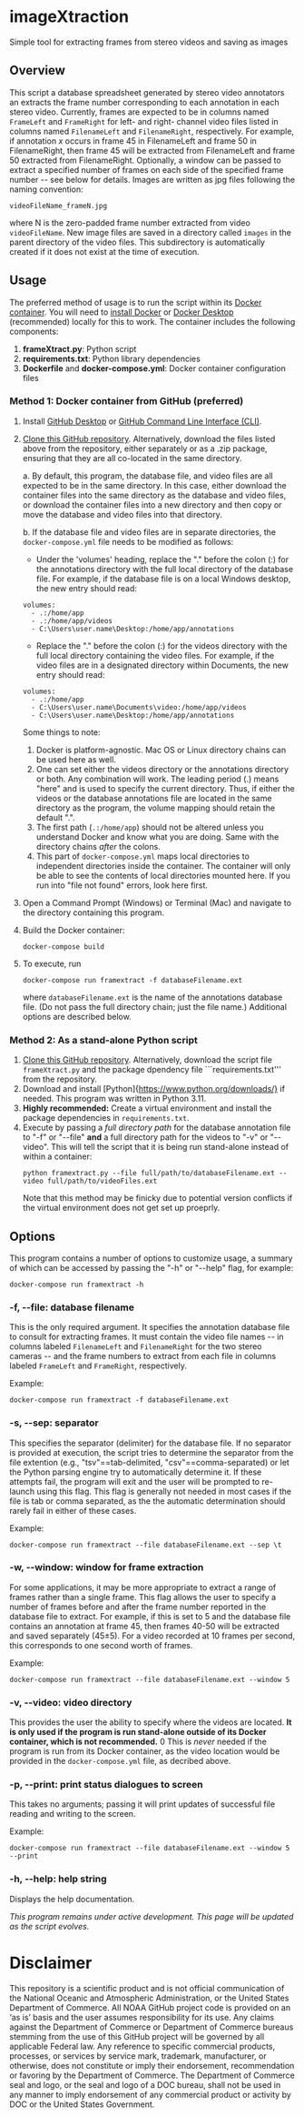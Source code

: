 # imageXtraction
 Simple tool for extracting frames from stereo videos and saving as images

## Overview
This script a database spreadsheet generated by stereo video annotators an extracts the frame number corresponding to each annotation in each stereo video. Currently, frames are expected to be in columns named ```FrameLeft``` and ```FrameRight``` for left- and right- channel video files listed in columns named ```FilenameLeft``` and ```FilenameRight```, respectively. For example, if annotation *x* occurs in frame 45 in FilenameLeft and frame 50 in FilenameRight, then frame 45 will be extracted from FilenameLeft and frame 50 extracted from FilenameRight. Optionally, a window can be passed to extract a specified number of frames on each side of the specified frame number -- see below for details. Images are written as jpg files following the naming convention:

```
videoFileName_frameN.jpg
```

where N is the zero-padded frame number extracted from video ```videoFileName```. New image files are saved in a directory called ```images``` in the parent directory of the video files. This subdirectory is automatically created if it does not exist at the time of execution.

## Usage

The preferred method of usage is to run the script within its [Docker container](https://www.docker.com/). You will need to [install Docker](https://www.docker.com/) or [Docker Desktop](https://www.docker.com/products/docker-desktop/) (recommended) locally for this to work. The container includes the following components:
1. **frameXtract.py**: Python script
2. **requirements.txt**: Python library dependencies
3. **Dockerfile** and **docker-compose.yml**: Docker container configuration files

### Method 1: Docker container from GitHub (preferred)
1. Install [GitHub Desktop](https://desktop.github.com/) or [GitHub Command Line Interface (CLI)](https://cli.github.com/).
2. [Clone this GitHub repository](https://docs.github.com/en/repositories/creating-and-managing-repositories/cloning-a-repository). Alternatively, download the files listed above from the repository, either separately or as a .zip package, ensuring that they are all co-located in the same directory.
   
    a. By default, this program, the database file, and video files are all expected to be in the same directory. In this case, either download the container files into the same directory as the database and video files, or download the container files into a new directory and then copy or move the database and video files into that directory.
   
    b. If the database file and video files are in separate directories, the ```docker-compose.yml``` file needs to be modified as follows:
      *  Under the 'volumes' heading, replace the "." before the colon (:) for the annotations directory with the full local directory of the database file. For example, if the database file is on a local Windows desktop, the new entry should read:
      ```
      volumes:
        - .:/home/app
        - .:/home/app/videos
        - C:\Users\user.name\Desktop:/home/app/annotations
      ```
      * Replace the "." before the colon (:) for the videos directory with the full local directory containing the video files. For example, if the video files are in a designated directory within Documents, the new entry should read:
      ```
      volumes:
        - .:/home/app
        - C:\Users\user.name\Documents\video:/home/app/videos
        - C:\Users\user.name\Desktop:/home/app/annotations
      ```
    Some things to note:
    1. Docker is platform-agnostic. Mac OS or Linux directory chains can be used here as well.
    2. One can set either the videos directory or the annotations directory or both. Any combination will work. The leading period (.) means "here" and is used to specify the current directory. Thus, if either the videos or the database annotations file are located in the same directory as the program, the volume mapping should retain the default ".".
    3. The first path (```.:/home/app```) should not be altered unless you understand Docker and know what you are doing. Same with the directory chains *after* the colons.
    4. This part of ```docker-compose.yml``` maps local directories to independent directories inside the container. The container will only be able to see the contents of local directories mounted here. If you run into "file not found" errors, look here first.
  
 3. Open a Command Prompt (Windows) or Terminal (Mac) and navigate to the directory containing this program.
 4. Build the Docker container:
    ```shell
    docker-compose build
    ```
 6. To execute, run
    ```shell
    docker-compose run framextract -f databaseFilename.ext
    ```
    where ```databaseFilename.ext``` is the name of the annotations database file. (Do not pass the full directory chain; just the file name.) Additional options are described below.

### Method 2: As a stand-alone Python script
1. [Clone this GitHub repository](https://docs.github.com/en/repositories/creating-and-managing-repositories/cloning-a-repository). Alternatively, download the script file ```frameXtract.py``` and the package dpendency file ```requirements.txt''' from the repository.
2. Download and install [Python]{https://www.python.org/downloads/} if needed. This program was written in Python 3.11.
3. **Highly recommended:** Create a virtual environment and install the package dependencies in ```requirements.txt```.
4. Execute by passing a *full directory path* for the database annotation file to "-f" or "--file" **and** a full directory path for the videos to "-v" or "--video". This will tell the script that it is being run stand-alone instead of within a container:
   ```shell
   python framextract.py --file full/path/to/databaseFilename.ext --video full/path/to/videoFiles.ext
   ```
   Note that this method may be finicky due to potential version conflicts if the virtual environment does not get set up proeprly.

## Options

This program contains a number of options to customize usage, a summary of which can be accessed by passing the "-h" or "--help" flag, for example:
```shell
docker-compose run framextract -h
```

### -f, --file: database filename
This is the only required argument. It specifies the annotation database file to consult for extracting frames. It must contain the video file names -- in columns labeled ```FilenameLeft``` and ```FilenameRight``` for the two stereo cameras -- and the frame numbers to extract from each file in columns labeled ```FrameLeft``` and ```FrameRight```, respectively.

Example:
```shell
docker-compose run framextract -f databaseFilename.ext
```

### -s, --sep: separator
This specifies the separator (delimiter) for the database file. If no separator is provided at execution, the script tries to determine the separator from the file extention (e.g., "tsv"==tab-delimited, "csv"==comma-separated) or let the Python parsing engine try to automatically determine it. If these attempts fail, the program will exit and the user will be prompted to re-launch using this flag. This flag is generally not needed in most cases if the file is tab or comma separated, as the the automatic determination should rarely fail in either of these cases.

Example:
```shell
docker-compose run framextract --file databaseFilename.ext --sep \t 
```

### -w, --window: window for frame extraction
For some applications, it may be more appropriate to extract a range of frames rather than a single frame. This flag allows the user to specify a number of frames before and after the frame number reported in the database file to extract. For example, if this is set to 5 and the database file contains an annotation at frame 45, then frames 40-50 will be extracted and saved separately (45$\pm$5). For a video recorded at 10 frames per second, this corresponds to one second worth of frames.

Example:
```shell
docker-compose run framextract --file databaseFilename.ext --window 5
```

### -v, --video: video directory
This provides the user the ability to specify where the videos are located. **It is only used if the program is run stand-alone outside of its Docker container, which is not recommended.** 0
This is *never* needed if the program is run from its Docker container, as the video location would be provided in the ```docker-compose.yml``` file, as decribed above.

### -p, --print: print status dialogues to screen
This takes no arguments; passing it will print updates of successful file reading and writing to the screen.

Example:
```shell
docker-compose run framextract --file databaseFilename.ext --window 5 --print
```

### -h, --help: help string
Displays the help documentation.

*This program remains under active development. This page will be updated as the script evolves.*

# Disclaimer
This repository is a scientific product and is not official communication of the National Oceanic and Atmospheric Administration, or the United States Department of Commerce. All NOAA GitHub project code is provided on an ‘as is’ basis and the user assumes responsibility for its use. Any claims against the Department of Commerce or Department of Commerce bureaus stemming from the use of this GitHub project will be governed by all applicable Federal law. Any reference to specific commercial products, processes, or services by service mark, trademark, manufacturer, or otherwise, does not constitute or imply their endorsement, recommendation or favoring by the Department of Commerce. The Department of Commerce seal and logo, or the seal and logo of a DOC bureau, shall not be used in any manner to imply endorsement of any commercial product or activity by DOC or the United States Government.
